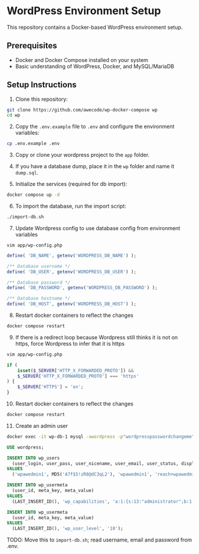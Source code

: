 # WordPress Environment Setup

This repository contains a Docker-based WordPress environment setup.

## Prerequisites

- Docker and Docker Compose installed on your system
- Basic understanding of WordPress, Docker, and MySQL/MariaDB

## Setup Instructions

1. Clone this repository:

```bash
git clone https://github.com/awecode/wp-docker-compose wp
cd wp
```

2. Copy the `.env.example` file to `.env` and configure the environment variables:

```bash
cp .env.example .env
```

3. Copy or clone your wordpress project to the `app` folder.

4. If you have a database dump, place it in the `wp` folder and name it `dump.sql`.

5. Initialize the services (required for db import):

```bash
docker compose up -d
```

6. To import the database, run the import script:

```bash
./import-db.sh
```

7. Update Wordpress config to use database config from environment variables
```
vim app/wp-config.php
```

```php
define( 'DB_NAME', getenv('WORDPRESS_DB_NAME') );

/** Database username */
define( 'DB_USER', getenv('WORDPRESS_DB_USER') );

/** Database password */
define( 'DB_PASSWORD', getenv('WORDPRESS_DB_PASSWORD') );

/** Database hostname */
define( 'DB_HOST', getenv('WORDPRESS_DB_HOST') );
```

8. Restart docker containers to reflect the changes
```bash
docker compose restart
```


9. If there is a redirect loop because Wordpress still thinks it is not on https, force Wordpress to infer that it is https
```bash
vim app/wp-config.php
```

```php
if (
    isset($_SERVER['HTTP_X_FORWARDED_PROTO']) &&
    $_SERVER['HTTP_X_FORWARDED_PROTO'] === 'https'
) {
    $_SERVER['HTTPS'] = 'on';
}
```

10. Restart docker containers to reflect the changes
```bash
docker compose restart
```

11. Create an admin user
```bash
docker exec -it wp-db-1 mysql -uwordpress -p"wordpresspasswordchangeme"
```

```sql
USE wordpress;

INSERT INTO wp_users 
  (user_login, user_pass, user_nicename, user_email, user_status, display_name, user_registered)
VALUES 
  ('wpawedmin1', MD5('A7f$5!zR8@dC3qL2'), 'wpawedmin1', 'reach+wpawedmin1@awecode.com', 0, 'wpawedmin1', NOW());

INSERT INTO wp_usermeta 
  (user_id, meta_key, meta_value)
VALUES 
  (LAST_INSERT_ID(), 'wp_capabilities', 'a:1:{s:13:"administrator";b:1;}');

INSERT INTO wp_usermeta 
  (user_id, meta_key, meta_value)
VALUES 
  (LAST_INSERT_ID(), 'wp_user_level', '10');
```

TODO: Move this to `import-db.sh`; read username, email and password from .env.